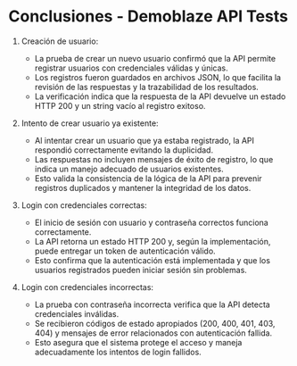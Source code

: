 # Conclusiones - Demoblaze API Tests

1. Creación de usuario:
    - La prueba de crear un nuevo usuario confirmó que la API permite registrar usuarios con credenciales válidas y únicas.
    - Los registros fueron guardados en archivos JSON, lo que facilita la revisión de las respuestas y la trazabilidad de los resultados.
    - La verificación indica que la respuesta de la API devuelve un estado HTTP 200 y un string vacío al registro exitoso.

2. Intento de crear usuario ya existente:
    - Al intentar crear un usuario que ya estaba registrado, la API respondió correctamente evitando la duplicidad.
    - Las respuestas no incluyen mensajes de éxito de registro, lo que indica un manejo adecuado de usuarios existentes.
    - Esto valida la consistencia de la lógica de la API para prevenir registros duplicados y mantener la integridad de los datos.

3. Login con credenciales correctas:
    - El inicio de sesión con usuario y contraseña correctos funciona correctamente.
    - La API retorna un estado HTTP 200 y, según la implementación, puede entregar un token de autenticación válido.
    - Esto confirma que la autenticación está implementada y que los usuarios registrados pueden iniciar sesión sin problemas.

4. Login con credenciales incorrectas:
    - La prueba con contraseña incorrecta verifica que la API detecta credenciales inválidas.
    - Se recibieron códigos de estado apropiados (200, 400, 401, 403, 404) y mensajes de error relacionados con autenticación fallida.
    - Esto asegura que el sistema protege el acceso y maneja adecuadamente los intentos de login fallidos.